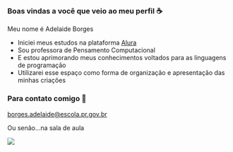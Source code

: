 ### Boas vindas a você que veio ao meu perfil ☕

Meu nome é Adelaide Borges

- Iniciei meus estudos na plataforma [Alura](https://www.alura.com.br)
- Sou professora de Pensamento Computacional
- E estou aprimorando meus conhecimentos voltados para as linguagens de programação
- Utilizarei esse espaço como forma de organização e apresentação das minhas criações


### Para contato comigo 📧

borges.adelaide@escola.pr.gov.br

Ou senão...na sala de aula


![](https://media.tenor.com/XRwzrZ3dHgUAAAAC/teach-study.gif)




